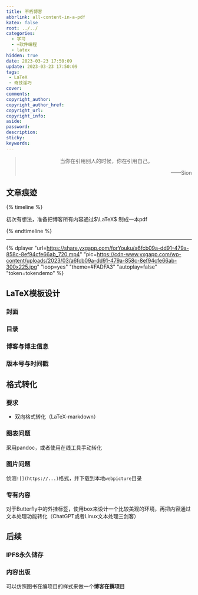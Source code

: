 ```yaml
---
title: 不朽博客
abbrlink: all-content-in-a-pdf
katex: false
root: ../../
categories:
  - 学习
  - ⌨️软件编程
  - latex
hidden: true
date: 2023-03-23 17:50:09
update: 2023-03-23 17:50:09
tags:
 - LaTeX
 - 奇技淫巧
cover:
comments:
copyright_author:
copyright_author_href:
copyright_url:
copyright_info:
aside:
password:
description:
sticky:
keywords:
---
```


> <center>当你在引用别人的时候，你在引用自己。</center>
> <p align="right">——Sion</p>
## 文章痕迹
{% timeline %}
<!-- timeline 2023-03-23-->
初次有想法，准备把博客所有内容通过$\LaTeX$ 制成一本pdf
<!-- endtimeline -->
{% endtimeline %}

-----
{% dplayer "url=https://share.yxgapp.com/forYouku/a6fcb09a-dd91-479a-858c-8ef94cfe66ab_720.mp4" "pic=https://cdn-www.yxgapp.com/wp-content/uploads/2023/03/a6fcb09a-dd91-479a-858c-8ef94cfe66ab-300x225.jpg" "loop=yes" "theme=#FADFA3" "autoplay=false" "token=tokendemo" %}

## LaTeX模板设计
### 封面

### 目录

### 博客与博主信息

### 版本号与时间戳

## 格式转化
### 要求
* 双向格式转化（LaTeX-markdown）

### 图表问题
采用pandoc，或者使用在线工具手动转化
### 图片问题
侦测`![](https://...)`格式，并下载到本地`webpicture`目录
### 专有内容
对于Butterfly中的外挂标签，使用box来设计一个比较美观的环境，再把内容通过文本处理功能转化（ChatGPT或者Linux文本处理三剑客）

## 后续
### IPFS永久储存

### 内容出版
可以仿照图书在编项目的样式来做一个**博客在撰项目**


